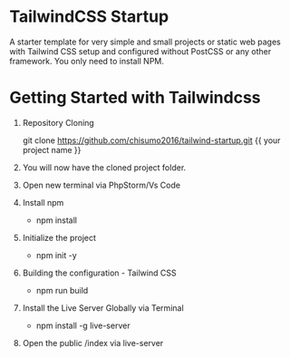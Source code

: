 # TailwindCSS Startup
A starter template for very simple and small projects or static web pages with Tailwind CSS setup and configured without PostCSS or any other framework. You only need to install NPM.

# Getting Started with Tailwindcss
1. Repository Cloning
   
    git clone https://github.com/chisumo2016/tailwind-startup.git {{ your project name }}  


2. You will now have the cloned project folder.


3. Open new terminal via PhpStorm/Vs Code


4. Install npm

    * npm install
    

5. Initialize the project

    * npm init -y 
 

6. Building the configuration - Tailwind CSS 

    * npm run build


7. Install the Live Server Globally  via Terminal 

    * npm install -g live-server


8. Open the public /index via live-server 